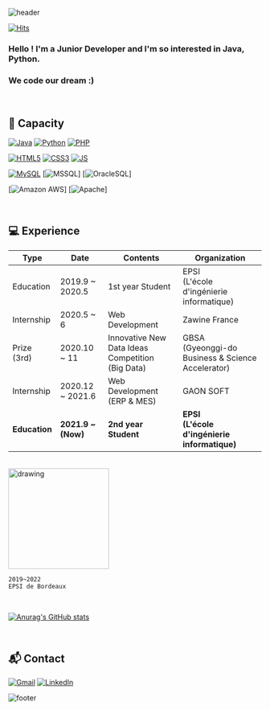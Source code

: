 ![header](https://capsule-render.vercel.app/api?type=waving&color=timeGradient&height=300&section=header&text=DEV%20of%20SHIM&fontSize=70&animation=waving&descSize=30&rotate=3&descSize=20&desc=Welcome%20to%20My%20Page%20👨‍💻&fontAlignY=40)

[![Hits](https://hits.seeyoufarm.com/api/count/incr/badge.svg?url=https%3A%2F%2Fgithub.com%2FSangmin-SHIM&count_bg=%23477BE3&title_bg=%23555555&icon=&icon_color=%23E7E7E7&title=hits&edge_flat=false)](https://hits.seeyoufarm.com)

<!-- Introduction -->


### Hello ! I'm a Junior Developer and I'm so interested in Java, Python. 
### We code our dream :)

<br>

<!-- TECH -->
## 🧠 Capacity

[![Java](https://img.shields.io/badge/Java-007396?style=flat-square&logo=Java&logoColor=white)](github.com/Joowon0220/TODO-List)
[![Python](https://img.shields.io/badge/Python-3776AB?style=flat-square&logo=Python&logoColor=white)](https://github.com/Sangmin-SHIM/Dividened_Korea-Python)
[![PHP](https://img.shields.io/badge/PHP-777BB4?style=flat-square&logo=PHP&logoColor=white)](https://github.com/Sangmin-SHIM/ZawineFrance-PHP)

[![HTML5](https://img.shields.io/badge/HTML5-E34F26?style=flat-square&logo=HTML5&logoColor=white)](https://github.com/Sangmin-SHIM/ZawineFrance-PHP)
[![CSS3](https://img.shields.io/badge/CSS3-1572B6?style=flat-square&logo=CSS3&logoColor=white)](https://github.com/Sangmin-SHIM/ZawineFrance-PHP)
[![JS](https://img.shields.io/badge/JavaScript-F7DF1E?style=flat-square&logo=JavaScript&logoColor=black)](https://github.com/Sangmin-SHIM/ZawineFrance-PHP)

[![MySQL](https://img.shields.io/badge/MySQL-4479A1?style=flat-square&logo=MySQL&logoColor=white)](https://github.com/Sangmin-SHIM/ZawineFrance-PHP)
[![MSSQL](https://img.shields.io/badge/MSSQL-CC2927?style=flat-square&logo=MicrosoftSQLServer&logoColor=white)]
[![OracleSQL](https://img.shields.io/badge/OracleSQL-F80000?style=flat-square&logo=Oracle&logoColor=white)]

[![Amazon AWS](https://img.shields.io/badge/AWS-232F3E?style=flat-square&logo=AmazonAWS&logoColor=white)]
[![Apache](https://img.shields.io/badge/Tomcat-5E97B6?style=flat-square&logo=Apache%20Groovy&logoColor=white)]

<br>

<!-- Career -->
## 💻 Experience

| Type | Date | Contents | Organization |
| ------ | ------ | ------ | ------ |
| Education | 2019.9 ~ 2020.5 | 1st year Student | EPSI <br>(L'école d'ingénierie informatique) |
| Internship | 2020.5 ~ 6 | Web Development | Zawine France |
| Prize (3rd) | 2020.10 ~ 11 | Innovative New Data Ideas Competition <br>(Big Data) | GBSA <br>(Gyeonggi-do Business & Science Accelerator) |
| Internship | 2020.12 ~ 2021.6 | Web Development (ERP & MES) | GAON SOFT |
| **Education** | **2021.9 ~ (Now)** | **2nd year Student** | **EPSI <br>(L'école d'ingénierie informatique)** |

<br>

<img src="https://www.epsi.fr/wp-content/uploads/2018/03/logomonogramme.jpg" alt="drawing" width="200"/>

```
2019~2022 
EPSI de Bordeaux
```



<br>

[![Anurag's GitHub stats](https://github-readme-stats.vercel.app/api?username=Sangmin-SHIM)](https://github.com/Sangmin-SHIM)


<br>

<!-- Contact -->
## :mailbox_with_mail: Contact

[![Gmail](https://img.shields.io/badge/Gmail-D14836?style=flat-square&logo=gmail&logoColor=white)](mailto:tkdals4723@gmail.com)
[![LinkedIn](https://img.shields.io/badge/LinkedIn-0077B5?style=flat-square&logo=linkedin&logoColor=white)](https://www.linkedin.com/in/sangminshim/)


![footer](https://capsule-render.vercel.app/api?section=footer&type=waving&color=timeGradient)


